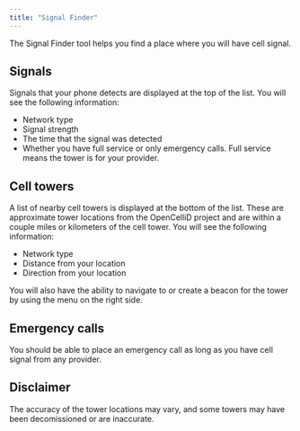 ```yaml
---
title: "Signal Finder"
---
```


The Signal Finder tool helps you find a place where you will have cell signal.

## Signals
Signals that your phone detects are displayed at the top of the list. You will see the following information:

- Network type
- Signal strength
- The time that the signal was detected
- Whether you have full service or only emergency calls. Full service means the tower is for your provider.

## Cell towers
A list of nearby cell towers is displayed at the bottom of the list. These are approximate tower locations from the OpenCelliD project and are within a couple miles or kilometers of the cell tower. You will see the following information:

- Network type
- Distance from your location
- Direction from your location

You will also have the ability to navigate to or create a beacon for the tower by using the menu on the right side.

## Emergency calls
You should be able to place an emergency call as long as you have cell signal from any provider.

## Disclaimer
The accuracy of the tower locations may vary, and some towers may have been decomissioned or are inaccurate.
